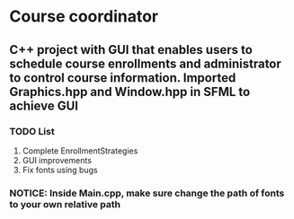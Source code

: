 # Course coordinator 
## C++ project with GUI that enables users to schedule course enrollments and administrator to control course information. Imported Graphics.hpp and Window.hpp in SFML to achieve GUI
### TODO List
1. Complete EnrollmentStrategies
2. GUI improvements
3. Fix fonts using bugs

### NOTICE: Inside Main.cpp, make sure change the path of fonts to your own relative path
